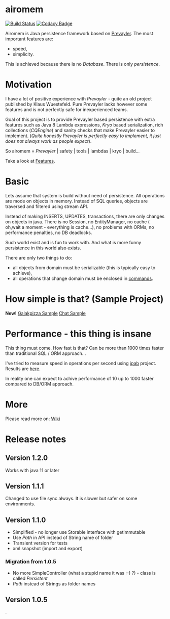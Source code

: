 airomem
=======
[![Build Status](https://travis-ci.org/airomem/airomem.svg?branch=master)](https://travis-ci.org/airomem/airomem)
[![Codacy Badge](https://api.codacy.com/project/badge/Grade/6c932d5fca3c4936aaaa8fab6a84a8e4)](https://www.codacy.com/app/jarekratajski/airomem?utm_source=github.com&amp;utm_medium=referral&amp;utm_content=airomem/airomem&amp;utm_campaign=Badge_Grade)

Airomem is Java persistence framework based on [Prevayler](http://prevayler.org/).
The most important features are:
- speed,
- simplicity.

This is achieved because there is no _Database_. There is only _persistence_.

# Motivation

I have a lot of positive experience with _Prevayler_ - quite an old project published by Klaus Wuestefeld.
Pure Prevayler lacks however some features  and is not perfectly safe for inexperienced teams.

Goal of this project is to provide Prevayler based persistence with extra features such as Java 8 Lambda expressions,
_Kryo_ based serialization, rich collections (_CQEngine_) and sanity checks that make Prevayler easier to implement.
(_Quite honestly Prevayler is perfectly easy to implement, it just does not always work as people expect_).

So airomem =  _Prevayler_ | safety | tools | lambdas | kryo | build...

Take a look at [Features](https://github.com/jarekratajski/airomem/wiki/Features).

# Basic
Lets assume that system is build without need of persistence. All operations are mode on objects in memory. 
Instead of SQL queries, objects are traversed and filtered using stream API.

Instead of making INSERTS, UPDATES, transactions, there are only changes on objects in java.
There is no Session, no EntityManager, no cache ( oh,wait a moment - everything is cache...), no problems with ORMs,
no performance penalties, no DB deadlocks.

Such world exist and is fun to work with. And what is more funny persistence in this world also exists.

There are only two things to do:
 - all objects from domain must be serializable (this is typically easy  to achieve),
 - all operations that change domain must be enclosed in [commands](http://en.wikipedia.org/wiki/Command_pattern). 
  
 
# How simple is that? (Sample Project)
**New!**
[Galakpizza Sample](https://github.com/airomem/galakpizza)
[Chat Sample](https://github.com/jarekratajski/airomem/wiki/Chat-Sample)

# Performance - this thing is insane
This thing must come. How fast is that? Can be more than 1000 times faster than traditional SQL / ORM approach...

I've tried to measure speed in operations per second using [jpab](http://www.jpab.org/) project.
Results are [here](https://github.com/jarekratajski/airomem/wiki/JPAB-Benchmark).

In reality one can expect to achive performance of 10 up to 1000 faster compared to DB/ORM approach.

# More
Please read more on:
[Wiki](https://github.com/jarekratajski/airomem/wiki)

# Release  notes
## Version 1.2.0
Works with java 11 or later


## Version 1.1.1
Changed to use file  sync always. 
It is slower but safer on some environments. 

## Version 1.1.0
- Simplified - no longer use Storable interface with getImmutable
- Use *Path* in API instead of String name  of folder 
- Transient version for tests
- xml snapshot (import and export) 

### Migration from 1.0.5
 - No more SimpleController (what a stupid name it was :-) ?) - class is called *Persistent*
 - *Path* instead  of Strings as folder names 

## Version 1.0.5
.
